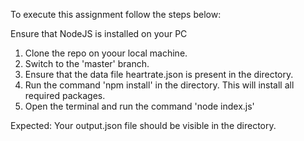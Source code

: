 To execute this assignment follow the steps below:

Ensure that NodeJS is installed on your PC

1. Clone the repo on yoour local machine.
2. Switch to the 'master' branch.
3. Ensure that the data file heartrate.json is present in the directory.
4. Run the command 'npm install' in the directory. This will install all required packages.
5. Open the terminal and run the command 'node index.js'

Expected:
Your output.json file should be visible in the directory.
